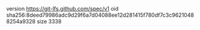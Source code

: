 version https://git-lfs.github.com/spec/v1
oid sha256:8deed79986adc9d29f6a7d04088ee12d281415f780df7c3c96210488254a9328
size 3338
